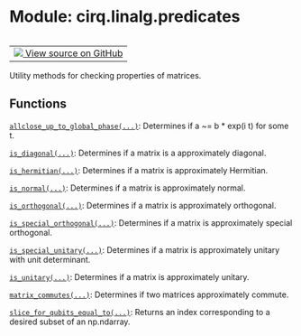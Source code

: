 <div itemscope itemtype="http://developers.google.com/ReferenceObject">
<meta itemprop="name" content="cirq.linalg.predicates" />
<meta itemprop="path" content="Stable" />
</div>

# Module: cirq.linalg.predicates

<!-- Insert buttons and diff -->

<table class="tfo-notebook-buttons tfo-api" align="left">

<td>
  <a target="_blank" href="https://github.com/quantumlib/cirq/tree/master/cirq/linalg/predicates.py">
    <img src="https://www.tensorflow.org/images/GitHub-Mark-32px.png" />
    View source on GitHub
  </a>
</td>
</table>



Utility methods for checking properties of matrices.



## Functions

[`allclose_up_to_global_phase(...)`](../../cirq/linalg/allclose_up_to_global_phase.md): Determines if a ~= b * exp(i t) for some t.

[`is_diagonal(...)`](../../cirq/linalg/is_diagonal.md): Determines if a matrix is a approximately diagonal.

[`is_hermitian(...)`](../../cirq/linalg/is_hermitian.md): Determines if a matrix is approximately Hermitian.

[`is_normal(...)`](../../cirq/linalg/is_normal.md): Determines if a matrix is approximately normal.

[`is_orthogonal(...)`](../../cirq/linalg/is_orthogonal.md): Determines if a matrix is approximately orthogonal.

[`is_special_orthogonal(...)`](../../cirq/linalg/is_special_orthogonal.md): Determines if a matrix is approximately special orthogonal.

[`is_special_unitary(...)`](../../cirq/linalg/is_special_unitary.md): Determines if a matrix is approximately unitary with unit determinant.

[`is_unitary(...)`](../../cirq/linalg/is_unitary.md): Determines if a matrix is approximately unitary.

[`matrix_commutes(...)`](../../cirq/linalg/matrix_commutes.md): Determines if two matrices approximately commute.

[`slice_for_qubits_equal_to(...)`](../../cirq/linalg/slice_for_qubits_equal_to.md): Returns an index corresponding to a desired subset of an np.ndarray.

